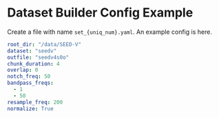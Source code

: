 # Dataset Builder Config Example

Create a file with name `set_{uniq_num}.yaml`. An example config is here.

```yaml
root_dir: "/data/SEED-V"
dataset: "seedv"
outfile: "seedv4s0o"
chunk_duration: 4
overlap: 0
notch_freq: 50
bandpass_freqs:
  - 1
  - 50
resample_freq: 200
normalize: True
```
